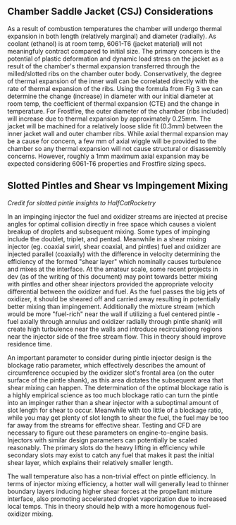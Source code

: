 ## Chamber Saddle Jacket (CSJ) Considerations

As a result of combustion temperatures the chamber will undergo thermal expansion in both length (relatively marginal) and diameter (radially). As coolant (ethanol) is at room temp, 6061-T6 (jacket material) will not meaningfuly contract compared to initial size. The primary concern is the potential of plastic deformation and dynamic load stress on the jacket as a result of the chamber's thermal expansion transferred through the milled/slotted ribs on the chamber outer body. Conservatively, the degree of thermal expansion of the inner wall can be correlated directly with the rate of thermal expansion of the ribs. Using the formula from Fig 3 we can determine the change (increase) in diameter with our initial diameter at room temp, the coefficient of thermal expansion (CTE) and the change in temperature. For Frostfire, the outer diameter of the chamber (ribs included) will increase due to thermal expansion by approximately 0.25mm. The jacket will be machined for a relatively loose slide fit (0.3mm) between the inner jacket wall and outer chamber ribs. While axial thermal expansion may be a cause for concern, a few mm of axial wiggle will be provided to the chamber so any thermal expansion will not cause structural or disassembly concerns. However, roughly a 1mm maximum axial expansion may be expected considering 6061-T6 properties and Frostfire sizing specs.

## Slotted Pintles and Shear vs Impingement Mixing
*Credit for slotted pintle insights to HalfCatRocketry*

In an impinging injector the fuel and oxidizer streams are injected at precise angles for optimal collision directly in free space which causes a violent breakup of droplets and subsequent mixing. Some types of impinging include the doublet, triplet, and pentad. Meanwhile in a shear mixing injector (eg. coaxial swirl, shear coaxial, and pintles) fuel and oxidizer are injected parallel (coaxially) with the difference in velocity determining the efficiency of the formed "shear layer" which nominally causes turbulence and mixes at the interface. At the amateur scale, some recent projects in dev (as of the writing of this document) may point towards better mixing with pintles and other shear injectors provided the appropriate velocity differential between the oxidizer and fuel. As the fuel passes the big jets of oxidizer, it should be sheared off and carried away resulting in potentially better mixing than impingement. Additionally the mixture stream (which would be more "fuel-rich" near the wall if utilizing a fuel centered pintle - fuel axially through annulus and oxidizer radially through pintle shank) will create high turbulence near the walls and introduce recirculationg regions near the injector side of the free stream flow. This in theory should improve residence time.

An important parameter to consider during pintle injector design is the blockage ratio parameter, which effectively describes the amount of circumference occupied by the oxidizer slot's frontal area (on the outer surface of the pintle shank), as this area dictates the subsequent area that shear mixing can happen. The determination of the optimal blockage ratio is a highly empirical science as too much blockage ratio can turn the pintle into an impinger rather than a shear injector with a suboptimal amount of slot length for shear to occur. Meanwhile with too little of a blockage ratio, while you may get plenty of slot length to shear the fuel, the fuel may be too far away from the streams for effective shear. Testing and CFD are necessary to figure out these parameters on engine-to-engine basis. Injectors with similar design parameters can potentially be scaled reasonably. The primary slots do the heavy lifting in efficiency while secondary slots may exist to catch any fuel that makes it past the initial shear layer, which explains their relatively smaller length. 

The wall temperature also has a non-trivial effect on pintle efficiency. In terms of injector mixing efficiency, a hotter wall will generally lead to thinner boundary layers inducing higher shear forces at the propellant mixture interface, also promoting accelerated droplet vaporization due to increased local temps. This in theory should help with a more homogenous fuel-oxidizer mixing.